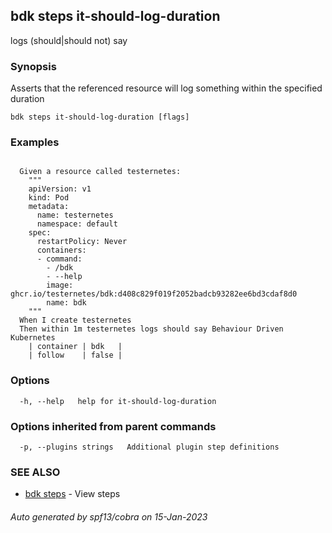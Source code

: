 ## bdk steps it-should-log-duration

<assertion> <duration> <reference> logs (should|should not) say <text>

### Synopsis

Asserts that the referenced resource will log something within the specified duration

```
bdk steps it-should-log-duration [flags]
```

### Examples

```
  
  Given a resource called testernetes:
    """
    apiVersion: v1
    kind: Pod
    metadata:
      name: testernetes
      namespace: default
    spec:
      restartPolicy: Never
      containers:
      - command:
        - /bdk
        - --help
        image: ghcr.io/testernetes/bdk:d408c829f019f2052badcb93282ee6bd3cdaf8d0
        name: bdk
    """
  When I create testernetes
  Then within 1m testernetes logs should say Behaviour Driven Kubernetes
    | container | bdk   |
    | follow    | false |

```

### Options

```
  -h, --help   help for it-should-log-duration
```

### Options inherited from parent commands

```
  -p, --plugins strings   Additional plugin step definitions
```

### SEE ALSO

* [bdk steps](bdk_steps.md)	 - View steps

###### Auto generated by spf13/cobra on 15-Jan-2023
